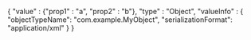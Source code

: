 {
  "value" : {"prop1" : "a", "prop2" : "b"},
  "type" : "Object",
  "valueInfo" : {
    "objectTypeName": "com.example.MyObject",
    "serializationFormat": "application/xml"
  }
}